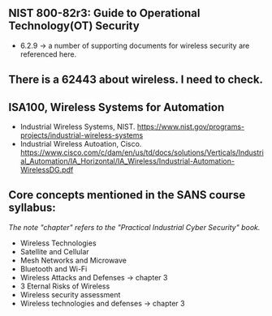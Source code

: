 ## NIST 800-82r3: Guide to Operational Technology(OT) Security
- 6.2.9 -> a number of supporting documents for wireless security are referenced here.

## There is a 62443 about wireless. I need to check.

## ISA100, Wireless Systems for Automation
- Industrial Wireless Systems, NIST. https://www.nist.gov/programs-projects/industrial-wireless-systems
- Industrial Wireless Autoation, Cisco. https://www.cisco.com/c/dam/en/us/td/docs/solutions/Verticals/Industrial_Automation/IA_Horizontal/IA_Wireless/Industrial-Automation-WirelessDG.pdf

## Core concepts mentioned in the SANS course syllabus:  
_The note "chapter" refers to the "Practical Industrial Cyber Security" book._
- Wireless Technologies
- Satellite and Cellular
- Mesh Networks and Microwave
- Bluetooth and Wi-Fi
- Wireless Attacks and Defenses -> chapter 3
- 3 Eternal Risks of Wireless
- Wireless security assessment
- Wireless technologies and defenses -> chapter 3

